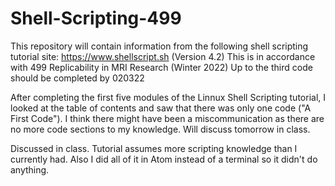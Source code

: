 # Shell-Scripting-499
This repository will contain information from the following shell scripting tutorial site: https://www.shellscript.sh (Version 4.2)
This is in accordance with 499 Replicability in MRI Research (Winter 2022)
Up to the third code should be completed by 020322

After completing the first five modules of the Linnux Shell Scripting tutorial, I looked at the table of contents and saw that there was only one code ("A First Code"). I think there might have been a miscommunication as there are no more code sections to my knowledge. Will discuss tomorrow in class.

Discussed in class. Tutorial assumes more scripting knowledge than I currently had. Also I did all of it in Atom instead of a terminal so it didn't do anything.
